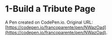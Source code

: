 # 1-Build a Tribute Page

A Pen created on CodePen.io. Original URL: [https://codepen.io/francoparente/pen/NWazOad](https://codepen.io/francoparente/pen/NWazOad).


